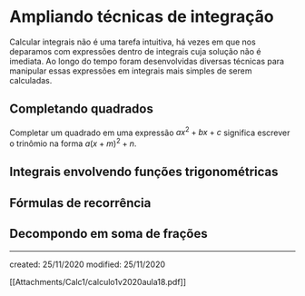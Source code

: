 # Ampliando técnicas de integração
Calcular integrais não é uma tarefa intuitiva, há vezes em que nos deparamos com expressões dentro de integrais cuja solução não é imediata. Ao longo do tempo foram desenvolvidas diversas técnicas para manipular essas expressões em integrais mais simples de serem calculadas.

## Completando quadrados
Completar um quadrado em uma expressão $ax^2+bx+c$ significa escrever o trinômio na forma $a(x+m)^2+n$.

## Integrais envolvendo funções trigonométricas


## Fórmulas de recorrência


## Decompondo em soma de  frações

---

created: 25/11/2020
modified: 25/11/2020

[[Attachments/Calc1/calculo1v2020aula18.pdf]]
